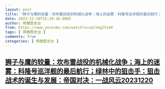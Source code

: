 ```yaml
---
layout: post
title: "狮子与鹰的较量：坎布雷战役的机械化战争；海上的迷雾：科隆号巡洋舰的最后航行；绿林中的狙击手：狙击战术的诞生与发展：帝国对决：一战风云20231220"
date: 2023-12-20T15:28:16.000Z
author: 明鏡歷史台
from: https://www.youtube.com/watch?v=xqlS4gIts44
tags: [ 明鏡歷史台 ]
comments: True
categories: [ 明鏡歷史台 ]
---
```

<!--1703086096000-->
[狮子与鹰的较量：坎布雷战役的机械化战争；海上的迷雾：科隆号巡洋舰的最后航行；绿林中的狙击手：狙击战术的诞生与发展：帝国对决：一战风云20231220](https://www.youtube.com/watch?v=xqlS4gIts44)
------

<div>

</div>
